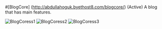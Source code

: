 #[BlogCore] (http://abdullahoguk.byethost8.com/blogcore/) (Active)
A blog that has main features.
  
![BlogCoress1](http://i.imgur.com/hGcTVLM.png)
![BlogCoress2](http://i.imgur.com/IetcGaR.png)
![BlogCoress3](http://i.imgur.com/8Dfv07f.png)

